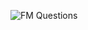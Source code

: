 ![FM Questions](https://user-images.githubusercontent.com/106817047/185098129-788b4662-954e-4a97-b82c-98c2ab9a08c3.PNG)
